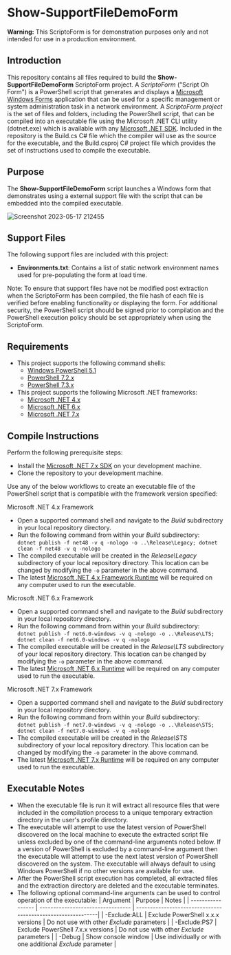 # **Show-SupportFileDemoForm**

**Warning:** This ScriptoForm is for demonstration purposes only and not intended for use in a production environment.

## Introduction
This repository contains all files required to build the **Show-SupportFileDemoForm** ScriptoForm project.  A *ScriptoForm* ("Script Oh Form") is a PowerShell script that generates and displays a [Microsoft Windows Forms](https://learn.microsoft.com/en-us/dotnet/desktop/winforms/overview/?view=netdesktop-7.0#introduction) application that can be used for a specific management or system administration task in a network environment.  A *ScriptoForm project* is the set of files and folders, including the PowerShell script, that can be compiled into an executable file using the Microsoft .NET CLI utility (dotnet.exe) which is available with any [Microsoft .NET SDK](https://dotnet.microsoft.com/en-us/download/dotnet).  Included in the repository is the Build.cs C# file which the compiler will use as the source for the executable, and the Build.csproj C# project file which provides the set of instructions used to compile the executable.

## Purpose
The **Show-SupportFileDemoForm** script launches a Windows form that demonstrates using a external support file with the script that can be embedded into the compiled executable.

![Screenshot 2023-05-17 212455](https://github.com/Smart-Ace-Designs/Show-SupportFileDemoForm/assets/132539186/7e711d6d-c44e-40a4-88b6-293d0f8c6cc9)

## Support Files
The following support files are included with this project:
- **Environments.txt**:  Contains a list of static network environment names used for pre-populating the form at load time.

Note: To ensure that support files have not be modified post extraction when the ScriptoForm has been compiled, the file hash of each file is verified before enabling functionality or displaying the form. For additional security, the PowerShell script should be signed prior to compilation and the PowerShell execution policy should be set appropriately when using the ScriptoForm.

## Requirements
- This project supports the following command shells:
    - [Windows PowerShell 5.1](https://docs.microsoft.com/en-us/powershell/scripting/overview?view=powershell-5.1)
    - [PowerShell 7.2.x](https://docs.microsoft.com/en-us/powershell/scripting/overview?view=powershell-7.2)
    - [PowerShell 7.3.x](https://docs.microsoft.com/en-us/powershell/scripting/overview?view=powershell-7.3)
- This project supports the following Microsoft .NET frameworks:
    - [Microsoft .NET 4.x](https://dotnet.microsoft.com/en-us/download/dotnet-framework)
    - [Microsoft .NET 6.x](https://dotnet.microsoft.com/en-us/download/dotnet/6.0)
    - [Microsoft .NET 7.x](https://dotnet.microsoft.com/en-us/download/dotnet/7.0)

## Compile Instructions
Perform the following prerequisite steps:
- Install the [Microsoft .NET 7.x SDK](https://dotnet.microsoft.com/en-us/download/dotnet/7.0) on your development machine.
- Clone the repository to your development machine.

Use any of the below workflows to create an executable file of the PowerShell script that is compatible with the framework version specified:

Microsoft .NET 4.x Framework
- Open a supported command shell and navigate to the *Build* subdirectory in your local repository directory.
- Run the following command from within your *Build* subdirectory:<br>
``dotnet publish -f net48 -v q -nologo -o ..\Release\Legacy; dotnet clean -f net48 -v q -nologo``
- The compiled executable will be created in the *Release\Legacy* subdirectory of your local repository directory.  This location can be changed by modifying the ``-o`` parameter in the above command.
- The latest [Microsoft .NET 4.x Framework Runtime](https://dotnet.microsoft.com/en-us/download/dotnet-framework/net48) will be required on any computer used to run the executable.

Microsoft .NET 6.x Framework
- Open a supported command shell and navigate to the *Build* subdirectory in your local repository directory.
- Run the following command from within your *Build* subdirectory:<br>
``dotnet publish -f net6.0-windows -v q -nologo -o ..\Release\LTS; dotnet clean -f net6.0-windows -v q -nologo``
- The compiled executable will be created in the *Release\LTS* subdirectory of your local repository directory.  This location can be changed by modifying the ``-o`` parameter in the above command.
- The latest [Microsoft .NET 6.x Runtime](https://dotnet.microsoft.com/en-us/download/dotnet/6.0) will be required on any computer used to run the executable.

Microsoft .NET 7.x Framework
- Open a supported command shell and navigate to the *Build* subdirectory in your local repository directory.
- Run the following command from within your *Build* subdirectory:<br>
``dotnet publish -f net7.0-windows -v q -nologo -o ..\Release\STS; dotnet clean -f net7.0-windows -v q -nologo``
- The compiled executable will be created in the *Release\STS* subdirectory of your local repository directory.  This location can be changed by modifying the ``-o`` parameter in the above command.
- The latest [Microsoft .NET 7.x Runtime](https://dotnet.microsoft.com/en-us/download/dotnet/7.0) will be required on any computer used to run the executable.

## Executable Notes
- When the executable file is run it will extract all resource files that were included in the compilation process to a unique temporary extraction directory in the user's profile directory.
- The executable will attempt to use the latest version of PowerShell discovered on the local machine to execute the extracted script file unless excluded by one of the command-line arguments noted below.  If a version of PowerShell is excluded by a command-line argument then the executable will attempt to use the next latest version of PowerShell discovered on the system.  The executable will always default to using Windows PowerShell if no other versions are available for use.
- After the PowerShell script execution has completed, all extracted files and the extraction directory are deleted and the executable terminates.
- The following optional command-line arguments can be used to control operation of the executable:
  | Argument          | Purpose                           | Notes                                                       |
  | ----------------- | --------------------------------- | ------------------------------------------------------------|
  | -Exclude:ALL      | Exclude PowerShell x.x.x versions | Do not use with other *Exclude* parameters                  |
  | -Exclude:PS7      | Exclude PowerShell 7.x.x versions | Do not use with other *Exclude* parameters                  |
  | -Debug            | Show console window               | Use individually or with one additional *Exclude* parameter |
